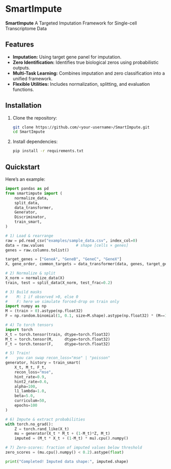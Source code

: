# SmartImpute

**SmartImpute** A Targeted Imputation Framework for Single-cell Transcriptome Data


## Features

- **Imputation:** Using target gene panel for imputation. 
- **Zero Identification:** Identifies true biological zeros using probabilistic outputs.
- **Multi-Task Learning:** Combines imputation and zero classification into a unified framework.
- **Flexible Utilities:** Includes normalization, splitting, and evaluation functions.

## Installation

1. Clone the repository:
    ```bash
    git clone https://github.com/<your-username>/SmartImpute.git
    cd SmartImpute
    ```

2. Install dependencies:
    ```bash
    pip install -r requirements.txt
    ```

## Quickstart

Here’s an example:

```python
import pandas as pd
from smartimpute import (
    normalize_data,
    split_data,
    data_transformer,
    Generator,
    Discriminator,
    train_smart,
)

# 1) Load & rearrange
raw = pd.read_csv("examples/sample_data.csv", index_col=0)
data = raw.values              # shape [cells × genes]
genes = raw.columns.tolist()

target_genes = ["GeneA", "GeneB", "GeneC", "GeneX"]
X, gene_order, common_targets = data_transformer(data, genes, target_genes)

# 2) Normalize & split
X_norm = normalize_data(X)
train, test = split_data(X_norm, test_frac=0.2)

# 3) Build masks
#    M: 1 if observed >0, else 0  
#    F: here we simulate forced‐drop on train only
import numpy as np
M = (train > 0).astype(np.float32)
F = np.random.binomial(1, 0.1, size=M.shape).astype(np.float32) * (M==1)

# 4) To torch tensors
import torch
X_t = torch.tensor(train, dtype=torch.float32)
M_t = torch.tensor(M,     dtype=torch.float32)
F_t = torch.tensor(F,     dtype=torch.float32)

# 5) Train!
#    you can swap recon_loss="mse" | "poisson"
generator, history = train_smart(
    X_t, M_t, F_t,
    recon_loss="mse",
    hint_rate=0.9,
    hint2_rate=0.6,
    alpha=100,
    l1_lambda=1.0,
    beta=5.0,
    curriculum=50,
    epochs=100
)

# 6) Impute & extract probabilities
with torch.no_grad():
    Z = torch.rand_like(X_t)
    mu = generator(X_t * M_t + (1-M_t)*Z, M_t)
    imputed = (M_t * X_t + (1-M_t) * mu).cpu().numpy()

# 7) Zero‐scores: fraction of imputed values below threshold
zero_scores = (mu.cpu().numpy() < 0.2).astype(float)

print("Completed! Imputed data shape:", imputed.shape)
```
